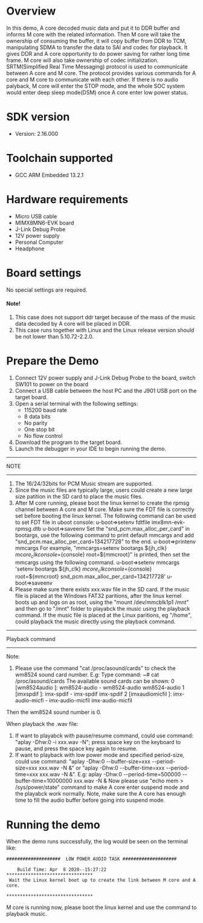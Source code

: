 Overview
========
In this demo, A core decoded music data and put it to DDR buffer and informs M core with the related information. 
Then M core will take the ownership of consuming the buffer, it will copy buffer from DDR to TCM, manipulating SDMA to transfer the data to SAI and codec for playback. 
It gives DDR and A core opportunity to do power saving for rather long time frame. M core will also take ownership of codec initialization.
SRTM(Simplified Real Time Messaging) protocol is used to communicate between A core and M core. 
The protocol provides various commands for A core and M core to communicate with each other. 
If there is no audio palyback, M core will enter the STOP mode, and the whole SOC system would enter deep sleep mode(DSM) once A core enter low power status.

SDK version
===========
- Version: 2.16.000

Toolchain supported
===================
- GCC ARM Embedded  13.2.1

Hardware requirements
=====================
- Micro USB cable
- MIMX8MN6-EVK  board
- J-Link Debug Probe
- 12V power supply
- Personal Computer
- Headphone

Board settings
==============
No special settings are required.

#### Note! ####
1.  This case does not support ddr target because of the mass of the music data decoded by A core will be placed in DDR. 
2.  This case runs together with Linux and the Linux release version should be not lower than 5.10.72-2.2.0.

Prepare the Demo
================
1.  Connect 12V power supply and J-Link Debug Probe to the board, switch SW101 to power on the board
2.  Connect a USB cable between the host PC and the J901 USB port on the target board.
3.  Open a serial terminal with the following settings:
    - 115200 baud rate
    - 8 data bits
    - No parity
    - One stop bit
    - No flow control
4.  Download the program to the target board.
5.  Launch the debugger in your IDE to begin running the demo.

******************
NOTE
******************
1.  The 16/24/32bits for PCM Music stream are supported.
2.  Since the music files are typically large, users could create a new large size patition in the SD card to place the music files.
3.  After M core running, please boot the linux kernel to create the rpmsg channel between A core and M core. 
    Make sure the FDT file is correctly set before booting the linux kernel. The following command can be used to set FDT file in uboot console:
    u-boot=>setenv fdtfile imx8mn-evk-rpmsg.dtb
    u-boot=>saveenv
    Set the "snd_pcm.max_alloc_per_card" in bootargs, use the following command to print default mmcargs and add "snd_pcm.max_alloc_per_card=134217728" to the end. 
    u-boot=>printenv mmcargs
        For example, "mmcargs=setenv bootargs ${jh_clk} ${mcore_clk} console=${console} root=${mmcroot}" is printed, then set the mmcargs using the following command. 
    u-boot=>setenv mmcargs 'setenv bootargs ${jh_clk} ${mcore_clk} console=${console} root=${mmcroot} snd_pcm.max_alloc_per_card=134217728'
    u-boot=>saveenv
4.  Please make sure there exists xxx.wav file in the SD card.
    If the music file is placed at the Windows FAT32 paritions, after the linux kernel boots up and logs on as root,
    using the "mount /dev/mmcblk1p1 /mnt" and then go to "/mnt" folder to playabck the music using the playback command.
    If the music file is placed at the Linux paritions, eg "/home", could playback the music directly using the playback command. 

******************
Playback command
******************
Note:
1. Please use the command "cat /proc/asound/cards" to check the wm8524 sound card number.
E.g: Type command:
        ~# cat /proc/asound/cards
     The available sound cards can be shown:
     0 [wm8524audio    ]: wm8524-audio - wm8524-audio
                          wm8524-audio
     1 [imxspdif       ]: imx-spdif - imx-spdif
                          imx-spdif
     2 [imxaudiomicfil ]: imx-audio-micfi - imx-audio-micfil
                          imx-audio-micfil

Then the wm8524 sound number is 0.

When playback the .wav file:
1.  If want to playabck with pause/resume command, could use command: 
      "aplay -Dhw:0 -i xxx.wav -N";
    press space key on the keyboard to pause, and press the space key again to resume.
2.  If want to playback with low power mode and specified period-size, could use command:
      "aplay -Dhw:0 --buffer-size=xxx --period-size=xxx xxx.wav -N &" or
      "aplay -Dhw:0 --buffer-time=xxx --period-time=xxx xxx.wav -N &".
    E.g: aplay -Dhw:0 --period-time=500000 --buffer-time=10000000 xxx.wav -N &
    Now please use "echo mem > /sys/power/state" command to make A core enter suspend mode and the playabck work normally.
    Note, make sure the A core has enough time to fill the audio buffer before going into suspend mode.

Running the demo
================
When the demo runs successfully, the log would be seen on the terminal like:
~~~~~~~~~~~~~~~~~~~~~~~~~~~~~~~~~~~~~~~~~~~~~~~~~~~~~~~~~~~~~~~~~~~~~~
####################  LOW POWER AUDIO TASK ####################

    Build Time: Apr  8 2020--15:27:22 
********************************
 Wait the Linux kernel boot up to create the link between M core and A core.

********************************
~~~~~~~~~~~~~~~~~~~~~~~~~~~~~~~~~~~~~~~~~~~~~~~~~~~~~~~~~~~~~~~~~~~~~~
M core is running now, please boot the linux kernel and use the command to playback music.




